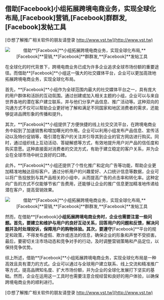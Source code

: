 ## **借助**[Facebook]**小组拓展跨境电商业务，实现全球化布局,**[Facebook]**营销,**[Facebook]**群群发,**[Facebook]**发帖工具**

[😍想了解推广相关软件的朋友请登录 http://www.vst.tw](http://www.vst.tw)

 <center><img src="https://vst.tw/MP4/tuiguang/png/2.png" alt="借助**[Facebook]**小组拓展跨境电商业务，实现全球化布局,**[Facebook]**营销,**[Facebook]**群群发,**[Facebook]**发帖工具"></center>

在全球化的时代背景下，跨境电商业务已成为许多企业追求全球市场份额的重要途径。而借助**[Facebook]**小组这一强大的社交媒体平台，企业可以更加高效地拓展跨境电商业务，实现全球化布局。

首先，**[Facebook]**小组作为全球范围内最大的社交媒体平台之一，具有庞大的用户群体和活跃的互动氛围。通过创建或加入相关主题的小组，企业可以与来自世界各地的潜在客户建立联系，并与他们分享产品信息、推广活动等。这种双向的沟通方式不仅可以帮助企业更好地了解和满足不同国家和地区消费者的需求，还能够促进品牌形象的传播和提升。

其次，**[Facebook]**小组提供了方便快捷的线上社交交流平台，在跨境电商业务中起到了加速销售和增加曝光的作用。企业可以利用小组发布产品信息、宣传活动以及特价促销等，吸引潜在客户的关注并引导其到企业的官方网店进行购买。同时，通过组织线上互动活动、答疑解惑等方式，有效地提升用户对产品的信任度和购买意愿。这种直接面对消费者的交流方式，有助于建立稳定的客户关系，并为企业在全球市场中树立良好的口碑。

此外，**[Facebook]**小组还提供了个性化推广和定向广告等功能，帮助企业更加精准地触达目标客户。通过分析用户的兴趣爱好、人口统计信息等数据，企业可以将广告投放到与其产品相关的小组中，从而提高广告的点击率和转化率。这种定向广告的方式不仅能够节省广告费用，还能够让企业的推广信息更加精准地传递给潜在客户，提高营销效果。

 <center><img src="https://vst.tw/MP4/tuiguang/png/6.png" alt="借助**[Facebook]**小组拓展跨境电商业务，实现全球化布局,**[Facebook]**营销,**[Facebook]**群群发,**[Facebook]**发帖工具"></center>

然而，在借助**[Facebook]**小组拓展跨境电商业务时，企业也需要注意一些问题。首先，要建立和维护与用户的良好互动关系，回答用户的问题和反馈，解决问题并及时处理投诉，保障用户的购物体验。其次，要遵守**[Facebook]**平台的规定和政策，不得发布虚假、欺诈或违法的信息，确保企业的形象和声誉不受损害。最后，要密切关注市场动态和竞争对手的行动，及时调整营销策略和产品定位，以保持竞争优势。

综上所述，借助**[Facebook]**小组拓展跨境电商业务，实现全球化布局是一种高效且具有潜力的方式。企业可以通过与全球用户建立联系、线上交流和精准推广等方式，提高品牌知名度、扩大市场份额，并为企业的全球化发展打下坚实的基础。然而，企业在运用这一工具时也需要注意合规经营和良好的用户体验，以确保跨境电商业务的顺利进行。

[😍想了解推广相关软件的朋友请登录 http://www.vst.tw](http://www.vst.tw)




